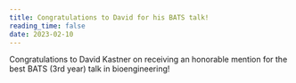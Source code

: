 ```yaml
---
title: Congratulations to David for his BATS talk!
reading_time: false
date: 2023-02-10
---
```


Congratulations to David Kastner on receiving an honorable mention for the best BATS (3rd year) talk in bioengineering!
<!--more-->
